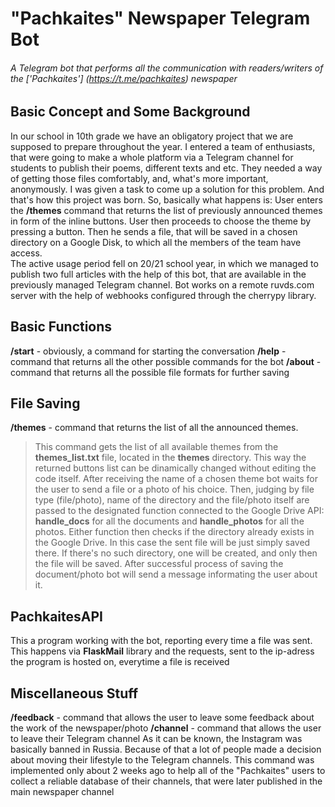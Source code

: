 # "Pachkaites" Newspaper Telegram Bot
###### A Telegram bot that performs all the communication with readers/writers of the ['Pachkaites'] (https://t.me/pachkaites) newspaper

## Basic Concept and Some Background
In our school in 10th grade we have an obligatory project that we are supposed to prepare throughout the year. I entered a team of enthusiasts, that were going to make a whole platform via a Telegram channel for students to publish their poems, different texts and etc. They needed a way of getting those files comfortably, and, what's more important, anonymously. I was given a task to come up a solution for this problem. And that's how this project was born.
So, basically what happens is:
User enters the **/themes** command that returns the list of previously announced themes in form of the inline buttons. User then proceeds to choose the theme by pressing a button. Then he sends a file, that will be saved in a chosen directory on a Google Disk, to which all the members of the team have access.    
The active usage period fell on 20/21 school year, in which we managed to publish two full articles with the help of this bot, that are available in the previously managed Telegram channel.
Bot works on a remote ruvds.com server with the help of webhooks configured through the cherrypy library. 

## Basic Functions
**/start** - obviously, a command for starting the conversation
**/help** - command that returns all the other possible commands for the bot
**/about** - command that returns all the possible file formats for further saving

## File Saving 
**/themes** - command that returns the list of all the announced themes. 
> This command gets the list of all available themes from the **themes_list.txt** file, located in the **themes** directory. This way the returned buttons list can be dinamically changed without editing the code itself.
After receiving the name of a chosen theme bot waits for the user to send a file or a photo of his choice. Then, judging by file type (file/photo), name of the directory and the file/photo itself are passed to the designated function connected to the Google Drive API: **handle_docs** for all the documents and **handle_photos** for all the photos. 
Either function then checks if the directory already exists in the Google Drive. In this case the sent file will be just simply saved there. If there's no such directory, one will be created, and only then the file will be saved. 
After successful process of saving the document/photo bot will send a message informating the user about it.

## PachkaitesAPI
This a program working with the bot, reporting every time a file was sent. This happens via **FlaskMail** library and the requests, sent to the ip-adress the program is hosted on, everytime a file is received

## Miscellaneous Stuff
**/feedback** - command that allows the user to leave some feedback about the work of the newspaper/photo
**/channel** - command that allows the user to leave their Telegram channel
As it can be known, the Instagram was basically banned in Russia. Because of that a lot of people made a decision about moving their lifestyle to the Telegram channels. This command was implemented only about 2 weeks ago to help all of the "Pachkaites" users to collect a reliable database of their channels, that were later published in the main newspaper channel



